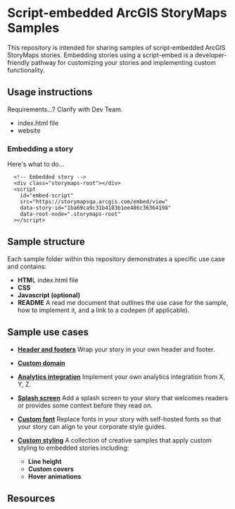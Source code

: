 # Script-embedded ArcGIS StoryMaps Samples
This repository is intended for sharing samples of script-embedded ArcGIS StoryMaps stories. Embedding stories using a script-embed is a developer-friendly pathway for customizing your stories and implementing custom functionality.

## Usage instructions
Requirements...? Clarify with Dev Team.
- index.html file
- website

### Embedding a story
Here's what to do...
```
  <!-- Embedded story -->
  <div class="storymaps-root"></div>
  <script
    id="embed-script"
    src="https://storymapsqa.arcgis.com/embed/view"
    data-story-id="1ba69ca9c31b4183b1ee486c36364198"
    data-root-node=".storymaps-root"
  ></script>
```

## Sample structure
Each sample folder within this repository demonstrates a specific use case and contains:
- **HTM**L index.html file 
- **CSS** 
- **Javascript (optional)**
- **README** A read me document that outlines the use case for the sample, how to implement it, and a link to a codepen (if applicable).

## Sample use cases
- **[Header and footers]()** Wrap your story in your own header and footer.

- **[Custom domain](https://github.com/WarrenDz/agsm-story-overrides/blob/master/custom-domain/CustomDomain.md)**

- **[Analytics integration](https://github.com/WarrenDz/agsm-story-overrides/blob/master/analytics/Analytics.md)** Implement your own analytics integration from X, Y, Z.

- **[Splash screen](https://github.com/WarrenDz/agsm-story-overrides/blob/master/splash-page/SplashScreen.md)** Add a splash screen to your story that welcomes readers or provides some context before they read on.

- **[Custom font](https://github.com/WarrenDz/agsm-story-overrides/blob/master/custom-font/CustomFont.md)** Replace fonts in your story with self-hosted fonts so that your story can align to your corporate style guides.

- **[Custom styling](https://github.com/WarrenDz/agsm-story-overrides/blob/master/custom-styling/CustomStyling.md)** A collection of creative samples that apply custom styling to embedded stories including:
    - **Line height**
    - **Custom covers**
    - **Hover animations**

## Resources

